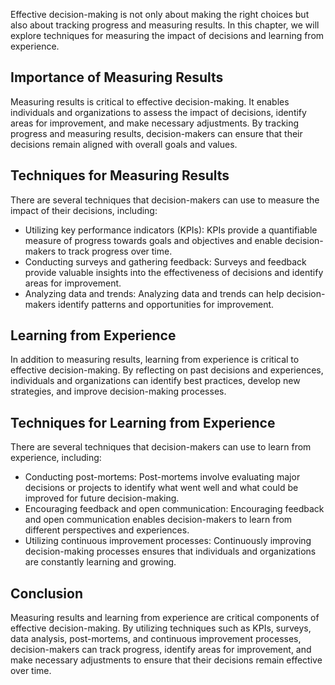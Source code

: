 
Effective decision-making is not only about making the right choices but also about tracking progress and measuring results. In this chapter, we will explore techniques for measuring the impact of decisions and learning from experience.

Importance of Measuring Results
-------------------------------

Measuring results is critical to effective decision-making. It enables individuals and organizations to assess the impact of decisions, identify areas for improvement, and make necessary adjustments. By tracking progress and measuring results, decision-makers can ensure that their decisions remain aligned with overall goals and values.

Techniques for Measuring Results
--------------------------------

There are several techniques that decision-makers can use to measure the impact of their decisions, including:

* Utilizing key performance indicators (KPIs): KPIs provide a quantifiable measure of progress towards goals and objectives and enable decision-makers to track progress over time.
* Conducting surveys and gathering feedback: Surveys and feedback provide valuable insights into the effectiveness of decisions and identify areas for improvement.
* Analyzing data and trends: Analyzing data and trends can help decision-makers identify patterns and opportunities for improvement.

Learning from Experience
------------------------

In addition to measuring results, learning from experience is critical to effective decision-making. By reflecting on past decisions and experiences, individuals and organizations can identify best practices, develop new strategies, and improve decision-making processes.

Techniques for Learning from Experience
---------------------------------------

There are several techniques that decision-makers can use to learn from experience, including:

* Conducting post-mortems: Post-mortems involve evaluating major decisions or projects to identify what went well and what could be improved for future decision-making.
* Encouraging feedback and open communication: Encouraging feedback and open communication enables decision-makers to learn from different perspectives and experiences.
* Utilizing continuous improvement processes: Continuously improving decision-making processes ensures that individuals and organizations are constantly learning and growing.

Conclusion
----------

Measuring results and learning from experience are critical components of effective decision-making. By utilizing techniques such as KPIs, surveys, data analysis, post-mortems, and continuous improvement processes, decision-makers can track progress, identify areas for improvement, and make necessary adjustments to ensure that their decisions remain effective over time.

